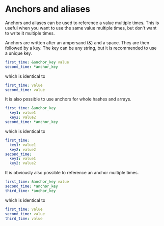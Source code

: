 # Anchors and aliases

Anchors and aliases can be used to reference a value multiple times. This is useful when you want to use the same value multiple times, but don't want to write it multiple times.

Anchors are written after an ampersand (&) and a space. They are then followed by a key. The key can be any string, but it is recommended to use a unique key.

```yaml
first_time: &anchor_key value
second_time: *anchor_key
```

which is identical to

```yaml
first_time: value
second_time: value
```

It is also possible to use anchors for whole hashes and arrays.

```yaml
first_time: &anchor_key
  key1: value1
  key2: value2
second_time: *anchor_key
```

which is identical to

```yaml
first_time:
  key1: value1
  key2: value2
second_time:
  key1: value1
  key2: value2
```

It is obviously also possible to reference an anchor multiple times.

```yaml
first_time: &anchor_key value
second_time: *anchor_key
third_time: *anchor_key
```

which is identical to

```yaml
first_time: value
second_time: value
third_time: value
```
```